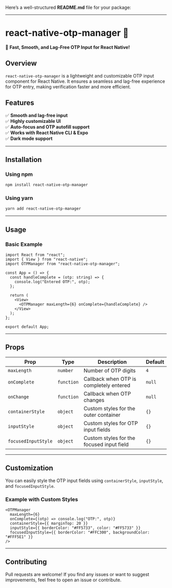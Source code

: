 Here’s a well-structured **README.md** file for your package:  

---
# **react-native-otp-manager** 🔢  

🚀 **Fast, Smooth, and Lag-Free OTP Input for React Native!**  

## **Overview**  
`react-native-otp-manager` is a lightweight and customizable OTP input component for React Native. It ensures a seamless and lag-free experience for OTP entry, making verification faster and more efficient.  

## **Features**  
✅ **Smooth and lag-free input**  
✅ **Highly customizable UI**  
✅ **Auto-focus and OTP autofill support**  
✅ **Works with React Native CLI & Expo**  
✅ **Dark mode support**  

---

## **Installation**  
### **Using npm**  
```sh
npm install react-native-otp-manager
```
### **Using yarn**  
```sh
yarn add react-native-otp-manager
```

---

## **Usage**  

### **Basic Example**
```tsx
import React from "react";
import { View } from "react-native";
import OTPManager from "react-native-otp-manager";

const App = () => {
  const handleComplete = (otp: string) => {
    console.log("Entered OTP:", otp);
  };

  return (
    <View>
      <OTPManager maxLength={6} onComplete={handleComplete} />
    </View>
  );
};

export default App;
```

---

## **Props**  

| Prop               | Type       | Description                                 | Default  |
|--------------------|-----------|---------------------------------------------|----------|
| `maxLength`       | `number`   | Number of OTP digits                        | `4`      |
| `onComplete`      | `function` | Callback when OTP is completely entered     | `null`   |
| `onChange`        | `function` | Callback when OTP changes                   | `null`   |
| `containerStyle`  | `object`   | Custom styles for the outer container       | `{}`     |
| `inputStyle`      | `object`   | Custom styles for OTP input fields          | `{}`     |
| `focusedInputStyle` | `object` | Custom styles for the focused input field  | `{}`     |

---

## **Customization**  

You can easily style the OTP input fields using `containerStyle`, `inputStyle`, and `focusedInputStyle`.  

### **Example with Custom Styles**  
```tsx
<OTPManager
  maxLength={6}
  onComplete={(otp) => console.log("OTP:", otp)}
  containerStyle={{ marginTop: 20 }}
  inputStyle={{ borderColor: "#FF5733", color: "#FF5733" }}
  focusedInputStyle={{ borderColor: "#FFC300", backgroundColor: "#FFF5E1" }}
/>
```

---

## **Contributing**  
Pull requests are welcome! If you find any issues or want to suggest improvements, feel free to open an issue or contribute.  
